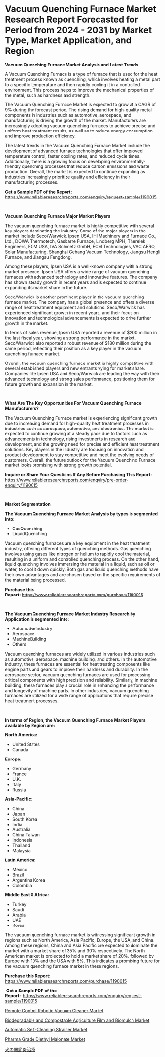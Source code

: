 <p><h1>Vacuum Quenching Furnace Market Research Report Forecasted for Period from 2024 -  2031 by Market Type, Market Application, and Region</h1></p><p><strong>Vacuum Quenching Furnace Market Analysis and Latest Trends</strong></p>
<p><p>A Vacuum Quenching Furnace is a type of furnace that is used for the heat treatment process known as quenching, which involves heating a metal part to a specific temperature and then rapidly cooling it in a controlled environment. This process helps to improve the mechanical properties of the metal, such as hardness and strength.</p><p>The Vacuum Quenching Furnace Market is expected to grow at a CAGR of 9% during the forecast period. The rising demand for high-quality metal components in industries such as automotive, aerospace, and manufacturing is driving the growth of the market. Manufacturers are increasingly adopting vacuum quenching furnaces to achieve precise and uniform heat treatment results, as well as to reduce energy consumption and improve production efficiency.</p><p>The latest trends in the Vacuum Quenching Furnace Market include the development of advanced furnace technologies that offer improved temperature control, faster cooling rates, and reduced cycle times. Additionally, there is a growing focus on developing environmentally-friendly quenching processes that reduce carbon emissions and waste production. Overall, the market is expected to continue expanding as industries increasingly prioritize quality and efficiency in their manufacturing processes.</p></p>
<p><strong>Get a Sample PDF of the Report:&nbsp;</strong> <a href="https://www.reliableresearchreports.com/enquiry/request-sample/1190015">https://www.reliableresearchreports.com/enquiry/request-sample/1190015</a></p>
<p>&nbsp;</p>
<p><strong>Vacuum Quenching Furnace Major Market Players</strong></p>
<p><p>The vacuum quenching furnace market is highly competitive with several key players dominating the industry. Some of the major players in the market include Seco/Warwick, Ipsen USA, IHI Machinery and Furnace Co., Ltd., DOWA Thermotech, Gasbarre Furnace, Lindberg MPH, Therelek Engineers, ECM USA, IVA Schmetz GmbH, ECM Technologies, VAC AERO, Solar Manufacturing, Shanghai Gehang Vacuum Technology, Jiangsu Hengli Furnace, and Jiangsu Fengdong.</p><p>Among these players, Ipsen USA is a well-known company with a strong market presence. Ipsen USA offers a wide range of vacuum quenching furnaces with advanced technology and innovative features. The company has shown steady growth in recent years and is expected to continue expanding its market share in the future.</p><p>Seco/Warwick is another prominent player in the vacuum quenching furnace market. The company has a global presence and offers a diverse range of heat treatment equipment and solutions. Seco/Warwick has experienced significant growth in recent years, and their focus on innovation and technological advancements is expected to drive further growth in the market.</p><p>In terms of sales revenue, Ipsen USA reported a revenue of $200 million in the last fiscal year, showing a strong performance in the market. Seco/Warwick also reported a robust revenue of $180 million during the same period, reflecting their position as a key player in the vacuum quenching furnace market.</p><p>Overall, the vacuum quenching furnace market is highly competitive with several established players and new entrants vying for market share. Companies like Ipsen USA and Seco/Warwick are leading the way with their advanced technology and strong sales performance, positioning them for future growth and expansion in the market.</p></p>
<p>&nbsp;</p>
<p><strong>What Are The Key Opportunities For Vacuum Quenching Furnace Manufacturers?</strong></p>
<p><p>The Vacuum Quenching Furnace market is experiencing significant growth due to increasing demand for high-quality heat treatment processes in industries such as aerospace, automotive, and electronics. The market is expected to continue growing at a steady pace due to factors such as advancements in technology, rising investments in research and development, and the growing need for precise and efficient heat treatment solutions. Key players in the industry are focusing on innovation and product development to stay competitive and meet the evolving needs of customers. Overall, the future outlook for the Vacuum Quenching Furnace market looks promising with strong growth potential.</p></p>
<p><strong>Inquire or Share Your Questions If Any Before Purchasing This Report:</strong> <a href="https://www.reliableresearchreports.com/enquiry/pre-order-enquiry/1190015">https://www.reliableresearchreports.com/enquiry/pre-order-enquiry/1190015</a></p>
<p>&nbsp;</p>
<p><strong>Market Segmentation</strong></p>
<p><strong>The Vacuum Quenching Furnace Market Analysis by types is segmented into:</strong></p>
<p><ul><li>GasQuenching</li><li>LiquidQuenching</li></ul></p>
<p><p>Vacuum quenching furnaces are a key equipment in the heat treatment industry, offering different types of quenching methods. Gas quenching involves using gases like nitrogen or helium to rapidly cool the material, resulting in a uniform and controlled quenching process. On the other hand, liquid quenching involves immersing the material in a liquid, such as oil or water, to cool it down quickly. Both gas and liquid quenching methods have their own advantages and are chosen based on the specific requirements of the material being processed.</p></p>
<p><strong>Purchase this Report:&nbsp;</strong><a href="https://www.reliableresearchreports.com/purchase/1190015">https://www.reliableresearchreports.com/purchase/1190015</a></p>
<p>&nbsp;</p>
<p><strong>The Vacuum Quenching Furnace Market Industry Research by Application is segmented into:</strong></p>
<p><ul><li>AutomotiveIndustry</li><li>Aerospace</li><li>MachineBuilding</li><li>Others</li></ul></p>
<p><p>Vacuum quenching furnaces are widely utilized in various industries such as automotive, aerospace, machine building, and others. In the automotive industry, these furnaces are essential for heat treating components like engine parts and gears to improve their hardness and durability. In the aerospace sector, vacuum quenching furnaces are used for processing critical components with high precision and reliability. Similarly, in machine building, these furnaces play a crucial role in enhancing the performance and longevity of machine parts. In other industries, vacuum quenching furnaces are utilized for a wide range of applications that require precise heat treatment processes.</p></p>
<p>&nbsp;</p>
<p><strong>In terms of Region, the Vacuum Quenching Furnace Market Players available by Region are:</strong></p>
<p>
    <p> <strong> North America: </strong>
        <ul>
            <li>United States</li>
            <li>Canada</li>
        </ul>
        </p> 
    <p> <strong> Europe: </strong>
        <ul>
            <li>Germany</li>
            <li>France</li>
            <li>U.K.</li>
            <li>Italy</li>
            <li>Russia</li>
        </ul>
        </p> 
    <p> <strong> Asia-Pacific: </strong>
        <ul>
            <li>China</li>
            <li>Japan</li>
            <li>South Korea</li>
            <li>India</li>
            <li>Australia</li>
            <li>China Taiwan</li>
            <li>Indonesia</li>
            <li>Thailand</li>
            <li>Malaysia</li>
        </ul>
        </p> 
    <p> <strong> Latin America: </strong>
        <ul>
            <li>Mexico</li>
            <li>Brazil</li>
            <li>Argentina Korea</li>
            <li>Colombia</li>
        </ul>
        </p> 
    <p> <strong> Middle East & Africa: </strong>
        <ul>
            <li>Turkey</li>
            <li>Saudi</li>
            <li>Arabia</li>
            <li>UAE</li>
            <li>Korea</li>
        </ul>
    </p>
    </p>
<p><p>The vacuum quenching furnace market is witnessing significant growth in regions such as North America, Asia Pacific, Europe, the USA, and China. Among these regions, China and Asia Pacific are expected to dominate the market with a market share of 35% and 30% respectively. The North American market is projected to hold a market share of 20%, followed by Europe with 10% and the USA with 5%. This indicates a promising future for the vacuum quenching furnace market in these regions.</p></p>
<p><strong>Purchase this Report: </strong><a href="https://www.reliableresearchreports.com/purchase/1190015">https://www.reliableresearchreports.com/purchase/1190015</a></p>
<p>&nbsp;<strong>Get a Sample PDF of the Report:&nbsp;&nbsp;</strong><a href="https://www.reliableresearchreports.com/enquiry/request-sample/1190015">https://www.reliableresearchreports.com/enquiry/request-sample/1190015</a></p>
<p><strong></strong></p>
<p><p><a href="https://view.publitas.com/reportprime-1/remote-control-robotic-vacuum-cleaner-market-share-market-new-trends-analysis-report-by-type-by-application-by-end-use-by-region-and-segment-forecasts-2024-2031/">Remote Control Robotic Vacuum Cleaner Market</a></p><p><a href="https://sulfuric-clavicle-d39.notion.site/Biodegradable-and-Compostable-Agriculture-Film-and-Biomulch-Market-Size-Growth-and-Forecast-from-20-851b2a2d25c747ea808327bf944cee1d">Biodegradable and Compostable Agriculture Film and Biomulch Market</a></p><p><a href="https://issuu.com/reportprime-2/docs/automatic-self-cleaning-strainer-market-size-2030.">Automatic Self-Cleaning Strainer Market</a></p><p><a href="https://automatic-knee-4c7.notion.site/Pharma-Grade-Diethyl-Malonate-Market-Research-Report-Provides-Critical-Insights-that-can-help-Shape--e464fc35dbf0449bb88fff9a7c1b9129">Pharma Grade Diethyl Malonate Market</a></p><p><a href="https://github.com/bucuel854722/Market-Research-Report-List-1/blob/main/1484284186954.md">犬の関節炎治療</a></p></p>